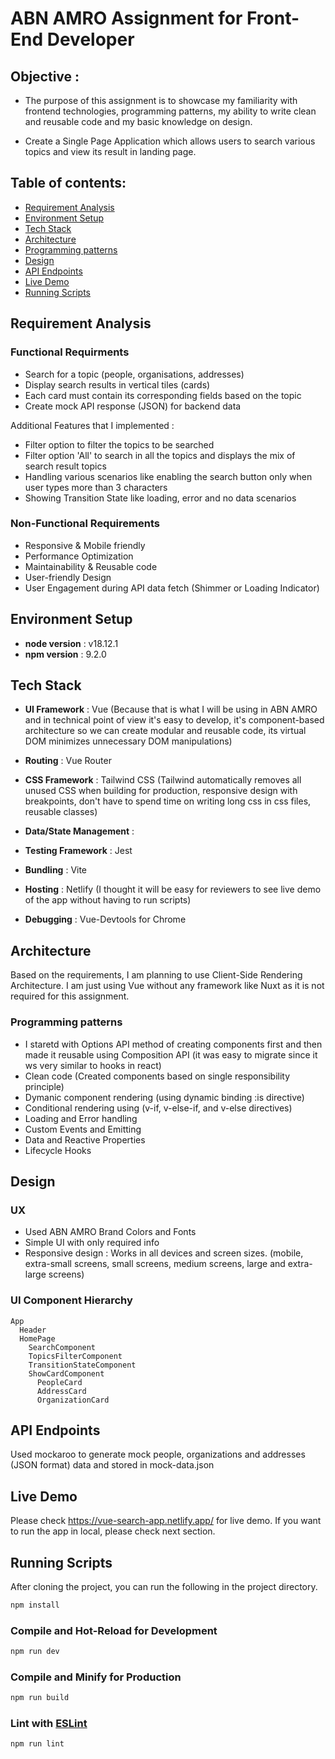 
# ABN AMRO Assignment for Front-End Developer 

## Objective : 
  - The purpose of this assignment is to showcase my familiarity with frontend technologies, programming patterns, my ability to write clean and reusable code and my basic knowledge on design. 

  - Create a Single Page Application which allows users to search various topics and view its result in landing page.

## Table of contents:
- [Requirement Analysis](#requirement-analysis)
- [Environment Setup](#environment-setup)
- [Tech Stack](#tech-stack)
- [Architecture](#architecture)
- [Programming patterns](#programming-patterns)
- [Design](#design)
- [API Endpoints](#api-endpoints)
- [Live Demo](#live-demo)
- [Running Scripts](#running-scripts)

## Requirement Analysis
### Functional Requirments
- Search for a topic (people, organisations, addresses)
- Display search results in vertical tiles (cards)
- Each card must contain its corresponding fields based on the topic
- Create mock API response (JSON) for backend data

Additional Features that I implemented : 
- Filter option to filter the topics to be searched
- Filter option 'All' to search in all the topics and displays the mix of search result topics
- Handling various scenarios like enabling the search button only when user types more than 3 characters
- Showing Transition State like loading, error and no data scenarios

### Non-Functional Requirements
- Responsive & Mobile friendly 
- Performance Optimization
- Maintainability & Reusable code 
- User-friendly Design 
- User Engagement during API data fetch (Shimmer or Loading Indicator)

## Environment Setup
- **node version** : v18.12.1
- **npm version** : 9.2.0
## Tech Stack
- **UI Framework** : Vue (Because that is what I will be using in ABN AMRO and in technical point of view it's easy to develop, it's component-based architecture so we can create modular and reusable code, its virtual DOM minimizes unnecessary DOM manipulations)
- **Routing** : Vue Router
- **CSS Framework** : Tailwind CSS (Tailwind automatically removes all unused CSS when building for production, responsive design with breakpoints, don't have to spend time on writing long css in css files, reusable classes)
- **Data/State Management** :  
- **Testing Framework** : Jest
- **Bundling** : Vite
- **Hosting** : Netlify (I thought it will be easy for reviewers to see live demo of the app without having to run scripts)

- **Debugging** : Vue-Devtools for Chrome

## Architecture  
Based on the requirements, I am planning to use Client-Side Rendering Architecture. I am just using Vue without any framework like Nuxt as it is not required for this assignment.

### Programming patterns
- I staretd with Options API method of creating components first and then made it reusable using Composition API (it was easy to migrate since it ws very similar to hooks in react)
- Clean code (Created components based on single responsibility principle)
- Dymanic component rendering (using dynamic binding :is directive)
- Conditional rendering using (v-if, v-else-if, and v-else directives)
- Loading and Error handling 
- Custom Events and Emitting
- Data and Reactive Properties
- Lifecycle Hooks


## Design
### UX
- Used ABN AMRO Brand Colors and Fonts
- Simple UI with only required info 
- Responsive design : Works in all devices and screen sizes. (mobile, extra-small screens, small screens, medium screens, large and extra-large screens)

### UI Component Hierarchy
  
  ```
  App
    Header 
    HomePage
      SearchComponent
      TopicsFilterComponent
      TransitionStateComponent
      ShowCardComponent
        PeopleCard
        AddressCard
        OrganizationCard
  ```
## API Endpoints 
Used mockaroo to generate mock people, organizations and addresses (JSON format) data and stored in mock-data.json

## Live Demo
Please check https://vue-search-app.netlify.app/ for live demo.
If you want to run the app in local, please check next section.

## Running Scripts
After cloning the project, you can run the following in the project directory.

```sh
npm install
```

### Compile and Hot-Reload for Development

```sh
npm run dev
```

### Compile and Minify for Production

```sh
npm run build
```

### Lint with [ESLint](https://eslint.org/)

```sh
npm run lint
```
